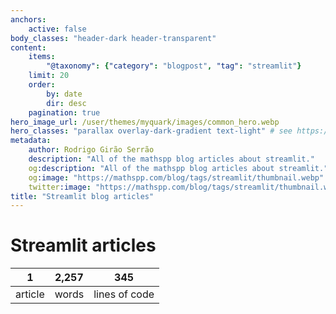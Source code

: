 ```yaml
---
anchors:
    active: false
body_classes: "header-dark header-transparent"
content:
    items:
        "@taxonomy": {"category": "blogpost", "tag": "streamlit"}
    limit: 20
    order:
        by: date
        dir: desc
    pagination: true
hero_image_url: /user/themes/myquark/images/common_hero.webp
hero_classes: "parallax overlay-dark-gradient text-light" # see https://demo.getgrav.org/blog-skeleton/blog/hero-classes
metadata:
    author: Rodrigo Girão Serrão
    description: "All of the mathspp blog articles about streamlit."
    og:description: "All of the mathspp blog articles about streamlit."
    og:image: "https://mathspp.com/blog/tags/streamlit/thumbnail.webp"
    twitter:image: "https://mathspp.com/blog/tags/streamlit/thumbnail.webp"
title: "Streamlit blog articles"
---
```


# Streamlit articles


<table class="stats-table">
    <thead>
        <tr>
            <th style="text-align: center;">1</th>
            <th style="text-align: center;">2,257</th>
            <th style="text-align: center;">345</th>
        </tr>
    </thead>
    <tbody>
        <tr>
            <td style="text-align: center;">article</td>
            <td style="text-align: center;">words</td>
            <td style="text-align: center;">lines of code</td>
        </tr>
    </tbody>
</table>